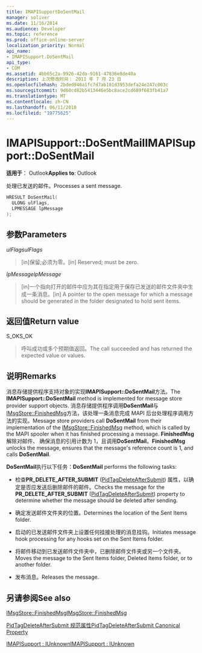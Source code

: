 ```yaml
---
title: IMAPISupportDoSentMail
manager: soliver
ms.date: 11/16/2014
ms.audience: Developer
ms.topic: reference
ms.prod: office-online-server
localization_priority: Normal
api_name:
- IMAPISupport.DoSentMail
api_type:
- COM
ms.assetid: 4bb65c2a-9926-42da-9161-47836e8de40a
description: 上次修改时间： 2011 年 7 月 23 日
ms.openlocfilehash: 2bded946a1fc7d7ab181d3953defa24e247c003c
ms.sourcegitcommit: 9d60cd82b5413446e5bc8ace2cd689f683fb41a7
ms.translationtype: MT
ms.contentlocale: zh-CN
ms.lasthandoff: 06/11/2018
ms.locfileid: "19775625"
---
```

# <a name="imapisupportdosentmail"></a><span data-ttu-id="5b0d7-103">IMAPISupport::DoSentMail</span><span class="sxs-lookup"><span data-stu-id="5b0d7-103">IMAPISupport::DoSentMail</span></span>

  
  
<span data-ttu-id="5b0d7-104">**适用于**： Outlook</span><span class="sxs-lookup"><span data-stu-id="5b0d7-104">**Applies to**: Outlook</span></span> 
  
<span data-ttu-id="5b0d7-105">处理已发送的邮件。</span><span class="sxs-lookup"><span data-stu-id="5b0d7-105">Processes a sent message.</span></span>
  
```cpp
HRESULT DoSentMail(
  ULONG ulFlags,
  LPMESSAGE lpMessage
);
```

## <a name="parameters"></a><span data-ttu-id="5b0d7-106">参数</span><span class="sxs-lookup"><span data-stu-id="5b0d7-106">Parameters</span></span>

 <span data-ttu-id="5b0d7-107">_ulFlags_</span><span class="sxs-lookup"><span data-stu-id="5b0d7-107">_ulFlags_</span></span>
  
> <span data-ttu-id="5b0d7-108">[in]保留;必须为零。</span><span class="sxs-lookup"><span data-stu-id="5b0d7-108">[in] Reserved; must be zero.</span></span>
    
 <span data-ttu-id="5b0d7-109">_lpMessage_</span><span class="sxs-lookup"><span data-stu-id="5b0d7-109">_lpMessage_</span></span>
  
> <span data-ttu-id="5b0d7-110">[in]一个指向打开的邮件中应为其在指定用于保存已发送的邮件文件夹中生成一条消息。</span><span class="sxs-lookup"><span data-stu-id="5b0d7-110">[in] A pointer to the open message for which a message should be generated in the folder designated to hold sent items.</span></span>
    
## <a name="return-value"></a><span data-ttu-id="5b0d7-111">返回值</span><span class="sxs-lookup"><span data-stu-id="5b0d7-111">Return value</span></span>

<span data-ttu-id="5b0d7-112">S_OK</span><span class="sxs-lookup"><span data-stu-id="5b0d7-112">S_OK</span></span> 
  
> <span data-ttu-id="5b0d7-113">呼叫成功或多个预期值返回。</span><span class="sxs-lookup"><span data-stu-id="5b0d7-113">The call succeeded and has returned the expected value or values.</span></span>
    
## <a name="remarks"></a><span data-ttu-id="5b0d7-114">说明</span><span class="sxs-lookup"><span data-stu-id="5b0d7-114">Remarks</span></span>

<span data-ttu-id="5b0d7-115">消息存储提供程序支持对象的实现**IMAPISupport::DoSentMail**方法。</span><span class="sxs-lookup"><span data-stu-id="5b0d7-115">The **IMAPISupport::DoSentMail** method is implemented for message store provider support objects.</span></span> <span data-ttu-id="5b0d7-116">消息存储提供程序调用**DoSentMail**与[IMsgStore::FinishedMsg](imsgstore-finishedmsg.md)方法，该处理一条消息完成 MAPI 后台处理程序调用方法的实现。</span><span class="sxs-lookup"><span data-stu-id="5b0d7-116">Message store providers call **DoSentMail** from their implementation of the [IMsgStore::FinishedMsg](imsgstore-finishedmsg.md) method, which is called by the MAPI spooler when it has finished processing a message.</span></span> <span data-ttu-id="5b0d7-117">**FinishedMsg**解除对邮件、 确保消息的引用计数为 1，且调用**DoSentMail**。</span><span class="sxs-lookup"><span data-stu-id="5b0d7-117">**FinishedMsg** unlocks the message, ensures that the message's reference count is 1, and calls **DoSentMail**.</span></span>
  
 <span data-ttu-id="5b0d7-118">**DoSentMail**执行以下任务：</span><span class="sxs-lookup"><span data-stu-id="5b0d7-118">**DoSentMail** performs the following tasks:</span></span> 
  
- <span data-ttu-id="5b0d7-119">检查**PR_DELETE_AFTER_SUBMIT** ([PidTagDeleteAfterSubmit](pidtagdeleteaftersubmit-canonical-property.md)) 属性，以确定是否应发送后删除邮件的邮件。</span><span class="sxs-lookup"><span data-stu-id="5b0d7-119">Checks the message for the **PR_DELETE_AFTER_SUBMIT** ([PidTagDeleteAfterSubmit](pidtagdeleteaftersubmit-canonical-property.md)) property to determine whether the message should be deleted after sending.</span></span>
    
- <span data-ttu-id="5b0d7-120">确定发送邮件文件夹的位置。</span><span class="sxs-lookup"><span data-stu-id="5b0d7-120">Determines the location of the Sent Items folder.</span></span>
    
- <span data-ttu-id="5b0d7-121">启动的已发送邮件文件夹上设置任何挂接处理的消息挂钩。</span><span class="sxs-lookup"><span data-stu-id="5b0d7-121">Initiates message hook processing for any hooks set on the Sent Items folder.</span></span>
    
- <span data-ttu-id="5b0d7-122">将邮件移动到已发送邮件文件夹中，已删除邮件文件夹或另一个文件夹。</span><span class="sxs-lookup"><span data-stu-id="5b0d7-122">Moves the message to the Sent Items folder, Deleted Items folder, or to another folder.</span></span>
    
- <span data-ttu-id="5b0d7-123">发布消息。</span><span class="sxs-lookup"><span data-stu-id="5b0d7-123">Releases the message.</span></span>
    
## <a name="see-also"></a><span data-ttu-id="5b0d7-124">另请参阅</span><span class="sxs-lookup"><span data-stu-id="5b0d7-124">See also</span></span>



[<span data-ttu-id="5b0d7-125">IMsgStore::FinishedMsg</span><span class="sxs-lookup"><span data-stu-id="5b0d7-125">IMsgStore::FinishedMsg</span></span>](imsgstore-finishedmsg.md)
  
[<span data-ttu-id="5b0d7-126">PidTagDeleteAfterSubmit 规范属性</span><span class="sxs-lookup"><span data-stu-id="5b0d7-126">PidTagDeleteAfterSubmit Canonical Property</span></span>](pidtagdeleteaftersubmit-canonical-property.md)
  
[<span data-ttu-id="5b0d7-127">IMAPISupport : IUnknown</span><span class="sxs-lookup"><span data-stu-id="5b0d7-127">IMAPISupport : IUnknown</span></span>](imapisupportiunknown.md)

